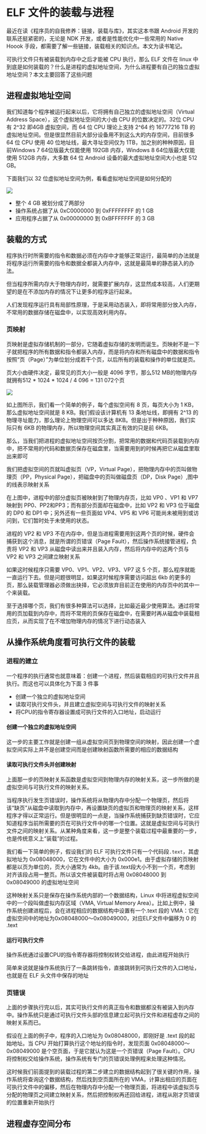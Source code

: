 # ELF 文件的装载与进程
最近在读《程序员的自我修养：链接，装载与库》，其实这本书跟 Android 开发的联系还挺紧密的，无论是 NDK 开发，或者是性能优化中一些常用的 Native Hoook 手段，都需要了解一些链接，装载相关的知识点。本文为读书笔记。

可执行文件只有被装载到内存中之后才能被 CPU 执行，那么 ELF 文件在 linux 中到底是如何装载的？什么是进程的虚拟地址空间，为什么进程要有自己的独立虚拟地址空间？本文主要回答了这些问题

## 进程虚拟地址空间
我们知道每个程序被运行起来以后，它将拥有自己独立的虚拟地址空间（Virtual Address Space），这个虚拟地址空间的大小由 CPU 的位数决定的。32位 CPU 有 2^32 即4GB 虚拟空间，而 64 位 CPU 理论上支持 2^64 约 16777216 TB 的虚拟地址空间。但是很显然目前大部分设备用不到这么大的内存空间，目前很多 64 位 CPU 使用 40 位地址线，最大寻址空间仅为 1TB，加之别的种种原因，目前Windows 7 64位版最大仅能使用 192GB 内存，Windows 8 64位版最大仅能使用 512GB 内存，大多数 64 位 Android 设备的最大虚拟地址空间大小也是 512 GB。

下面我们以 32 位虚拟地址空间为例，看看虚拟地址空间是如何分配的

![](https://raw.gitmirror.com/RicardoJiang/resource/main/2023/july/p24.png)

- 整个 4 GB 被划分成了两部分
- 操作系统占据了从 0xC0000000 到 0xFFFFFFFF 的 1 GB
- 应用程序占据了从 0x00000000 到 0xBFFFFFFF 的 3 GB

## 装载的方式
程序执行时所需要的指令和数据必须在内存中才能够正常运行，最简单的办法就是将程序运行所需要的指令和数据全都装入内存中，这就是最简单的静态装入的办法。

但当程序所需内存大于物理内存时，就需要扩展内存，这显然成本较高，人们更期望的是在不添加内存的情况下让更多的程序运行起来。

人们发现程序运行具有局部性原理，于是采用动态装入，即将常用部分放入内存，不常用的数据存储在磁盘中，以实现高效利用内存。

### 页映射
页映射是虚拟存储机制的一部分，它随着虚拟存储的发明而诞生。页映射不是一下子就把程序的所有数据和指令都装入内存，而是将内存和所有磁盘中的数据和指令按照“页（Page）”为单位划分成若干个页，以后所有的装载和操作的单位就是页。

页大小由硬件决定，最常见的页大小一般是 4096 字节，那么512 MB的物理内存就拥有512 * 1024 * 1024 / 4 096 = 131 072个页

![](https://raw.gitmirror.com/RicardoJiang/resource/main/2023/july/p25.png)

如上图所示，我们看一个简单的例子，每个虚拟空间有 8 页，每页大小为 1 KB，那么虚拟地址空间就是 8 KB。我们假设该计算机有 13 条地址线，即拥有 2^13 的物理寻址能力，那么理论上物理空间可以多达 8KB。但是出于种种原因，我们实际只有 6KB 的物理内存，所以物理空间其实真正有效的只是前 6KB。

那么，当我们把进程的虚拟地址空间按页分割，把常用的数据和代码页装载到内存中，把不常用的代码和数据页保存在磁盘里，当需要用到的时候再把它从磁盘里取出来即可

我们把虚拟空间的页就叫虚拟页（VP，Virtual Page），把物理内存中的页叫做物理页（PP，Physical Page），把磁盘中的页叫做磁盘页（DP，Disk Page）,图中的线表示映射关系

在上图中，进程中的部分虚拟页被映射到了物理内存页，比如 VP0 、VP1 和 VP7 映射到 PP0、PP2和PP3；而有部分页面却在磁盘中，比如 VP2 和 VP3 位于磁盘的 DP0 和 DP1 中；另外还有一些页面如 VP4、VP5 和 VP6 可能尚未被用到或访问到，它们暂时处于未使用的状态。

进程的 VP2 和 VP3 不在内存中，但是当进程需要用到这两个页的时候，硬件会捕获到这个消息，就是所谓的页错误（Page Fault），然后操作系统接管进程，负责将 VP2 和 VP3 从磁盘中读出来并且装入内存，然后将内存中的这两个页与 VP2 和 VP3 之间建立映射关系

如果这时候程序只需要 VP0、VP1、VP2、VP3、VP7 这 5 个页，那么程序就能一直运行下去。但是问题很明显，如果这时候程序需要访问超出 6kb 的更多的页，那么装载管理器必须做出抉择，它必须放弃目前正在使用的内存页中的其中一个来装载。

至于选择哪个页，我们有很多种算法可以选择，比如最近最少使用算法。通过将常用的页加载到内存中，而将不常用的页保存在磁盘中，在需要时再从磁盘中装载相应页，从而实现了在不增加物理内存的情况下进行动态装入

## 从操作系统角度看可执行文件的装载
### 进程的建立
一个程序的执行通常也就意味着：创建一个进程，然后装载相应的可执行文件并且执行。而这也可以具体化为下面 3 件事

- 创建一个独立的虚拟地址空间
- 读取可执行文件头，并且建立虚拟空间与可执行文件的映射关系
- 将CPU的指令寄存器设置成可执行文件的入口地址，启动运行

#### 创建一个独立的虚拟地址空间
这一步的主要工作就是创建一组从虚拟空间页到物理空间的映射，因此创建一个虚拟空间实际上并不是创建空间而是创建映射函数所需要的相应的数据结构

#### 读取可执行文件头并创建映射
上面那一步的页映射关系函数是虚拟空间到物理内存的映射关系，这一步所做的是虚拟空间与可执行文件的映射关系。

当程序执行发生页错误时，操作系统将从物理内存中分配一个物理页，然后将该“缺页”从磁盘中读取到内存中，再设置缺页的虚拟页和物理页的映射关系，这样程序才得以正常运行。但是很明显的一点是，当操作系统捕获到缺页错误时，它应知道程序当前所需要的页在可执行文件中的哪一个位置。这就是虚拟空间与可执行文件之间的映射关系。从某种角度来看，这一步是整个装载过程中最重要的一步，也是传统意义上“装载”的过程。

我们看一下简单的例子，假设我们的 ELF 可执行文件只有一个代码段`.text`，其虚拟地址为 0x08048000，它在文件中的大小为 0x000e1。由于虚拟存储的页映射都是以页为单位的，页大小通常为 4kb。由于该.text段大小不到一个页，考虑到对齐该段占用一整页。所以该文件被装载时将占用 0x08048000 到 0x08049000 的虚拟地址空间

这种映射关系只是保存在操作系统内部的一个数据结构，Linux 中将进程虚拟空间中的一个段叫做虚拟内存区域（VMA, Virtual Memory Area）。比如上例中，操作系统创建进程后，会在进程相应的数据结构中设置有一个.text 段的 VMA：它在虚拟空间中的地址为0x08048000～0x08049000，对应ELF文件中偏移为 0 的 .text

#### 运行可执行文件
操作系统通过设置CPU的指令寄存器将控制权转交给进程，由此进程开始执行

简单来说就是操作系统执行了一条跳转指令，直接跳转到可执行文件的入口地址，也就是在 ELF 头文件中保存的地址

### 页错误
上面的步骤执行完以后，其实可执行文件的真正指令和数据都没有被装入到内存中。操作系统只是通过可执行文件头部的信息建立起可执行文件和进程虚存之间的映射关系而已。

假设在上面的例子中，程序的入口地址为 0x08048000，即刚好是 .text 段的起始地址。当 CPU 开始打算执行这个地址的指令时，发现页面 0x08048000～0x08049000 是个空页面，于是它就认为这是一个页错误（Page Fault）。CPU将控制权交给操作系统，操作系统有专门的页错误处理例程来处理这种情况。

这时候我们前面提到的装载过程的第二步建立的数据结构起到了很关键的作用，操作系统将查询这个数据结构，然后找到空页面所在的 VMA，计算出相应的页面在可执行文件中的偏移，然后在物理内存中分配一个物理页面，将进程中该虚拟页与分配的物理页之间建立映射关系，然后把控制权再还回给进程，进程从刚才页错误的位置重新开始执行

## 进程虚存空间分布







